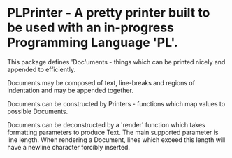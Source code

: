 # PLPrinter - A pretty printer built to be used with an in-progress Programming Language 'PL'.

This package defines 'Doc'uments - things which can be printed nicely and
appended to efficiently.

Documents may be composed of text, line-breaks and regions of indentation and
may be appended together.

Documents can be constructed by Printers - functions which map values to possible Documents.

Documents can be deconstructed by a 'render' function which takes formatting
parameters to produce Text. The main supported parameter is line length. When
rendering a Document, lines which exceed this length will have a newline
character forcibly inserted.

